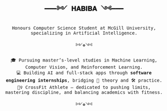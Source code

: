 <h2 align="center"><samp>━━━༻ 𝐇𝐀𝐁𝐈𝐁𝐀 ༺━━━</samp></h2>

<p align="center"><samp>
Honours Computer Science Student at McGill University, specializing in Artificial Intelligence.
</samp></p>
<p align="center"><samp>༻❁༺</samp></p>

<p align="center"><samp>
🎓 Pursuing master’s-level studies in Machine Learning, Computer Vision, and Reinforcement Learning.<br>
💻 Building AI and full-stack apps through <strong>software engineering internships</strong>, bridging 🧠 theory and 🛠️ practice.<br>
🏋️‍♀️ CrossFit Athlete — dedicated to pushing limits, mastering discipline, and balancing academics with fitness.<br>
</samp></p>

<p align="center"><samp>༻❁༺</samp></p>




